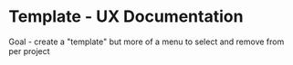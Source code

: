 # Template - UX Documentation


Goal - create a "template" but more of a menu to select and remove from per project
